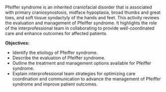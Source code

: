 Pfeiffer syndrome is an inherited craniofacial disorder that is associated with primary craniosynostosis, midface hypoplasia, broad thumbs and great toes, and soft tissue syndactyly of the hands and feet. This activity reviews the evaluation and management of Pfeiffer syndrome. It highlights the role of the interprofessional team in collaborating to provide well-coordinated care and enhance outcomes for affected patients.

**Objectives:**
- Identify the etiology of Pfeiffer syndrome.
- Describe the evaluation of Pfeiffer syndrome.
- Outline the treatment and management options available for Pfeiffer syndrome.
- Explain interprofessional team strategies for optimizing care coordination and communication to advance the management of Pfeiffer syndrome and improve patient outcomes.